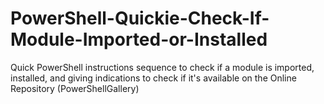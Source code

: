 # PowerShell-Quickie-Check-If-Module-Imported-or-Installed
Quick PowerShell instructions sequence to check if a module is imported, installed, and giving indications to check if it's available on the Online Repository (PowerShellGallery)

